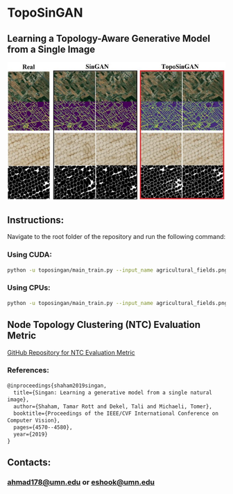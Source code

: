 # TopoSinGAN
## Learning a Topology-Aware Generative Model from a Single Image

![TopoSinGAN](topoed.jpg)

## Instructions:

Navigate to the root folder of the repository and run the following command:

### Using CUDA:

```bash
python -u toposingan/main_train.py --input_name agricultural_fields.png --nc_z 4 --nc_im 4 --gpu_id 0
```

### Using CPUs:

```bash
python -u toposingan/main_train.py --input_name agricultural_fields.png --nc_z 4 --nc_im 4 --not_cuda
```

## Node Topology Clustering (NTC) Evaluation Metric

[GitHub Repository for NTC Evaluation Metric](https://github.com/mohsenumn/NTC)

### References:

```
@inproceedings{shaham2019singan,
  title={Singan: Learning a generative model from a single natural image},
  author={Shaham, Tamar Rott and Dekel, Tali and Michaeli, Tomer},
  booktitle={Proceedings of the IEEE/CVF International Conference on Computer Vision},
  pages={4570--4580},
  year={2019}
}
```

## Contacts:

### <ahmad178@umn.edu> or <eshook@umn.edu>
